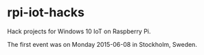# rpi-iot-hacks
Hack projects for Windows 10 IoT on Raspberry Pi.

The first event was on Monday 2015-06-08 in Stockholm, Sweden.
